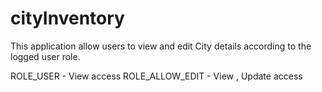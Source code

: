 # cityInventory

This application allow users to view and edit City details according to the logged user role.

ROLE_USER - View access
ROLE_ALLOW_EDIT - View , Update access
